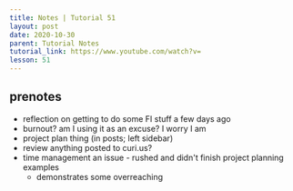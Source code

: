 ```yaml
---
title: Notes | Tutorial 51
layout: post
date: 2020-10-30
parent: Tutorial Notes
tutorial_link: https://www.youtube.com/watch?v=
lesson: 51
---
```


## prenotes

- reflection on getting to do some FI stuff a few days ago
- burnout? am I using it as an excuse? I worry I am
- project plan thing (in posts; left sidebar)
- review anything posted to curi.us?
- time management an issue - rushed and didn't finish project planning examples
  - demonstrates some overreaching
